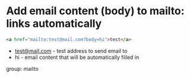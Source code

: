 # Add email content (body) to mailto: links automatically

```html
<a href="mailto:test@mail.com?body=hi">test</a>
```

- test@mail.com - test address to send email to
- hi - email content that will be automatically filled in

group: mailto

